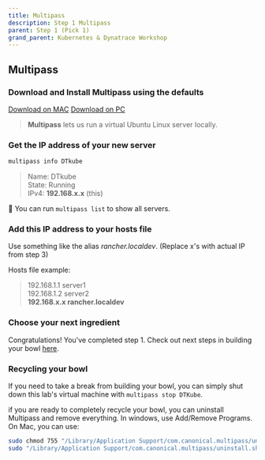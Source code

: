 ```yaml
---
title: Multipass
description: Step 1 Multipass
parent: Step 1 (Pick 1)
grand_parent: Kubernetes & Dynatrace Workshop
---
```


## Multipass

### Download and Install **Multipass** using the defaults

[Download on MAC](https://multipass.run/download/macos) [Download on PC](https://multipass.run/download/windows)

> **Multipass** lets us run a virtual Ubuntu Linux server locally.

### Get the IP address of your new server

```bash
multipass info DTkube
```

>Name: DTkube  
>State: Running  
>IPv4: **192.168.x.x** (this)

:memo:   You can run `multipass list` to show all servers.

### Add this IP address to your hosts file

Use something like the alias *rancher.localdev*.  (Replace x's with actual IP from step 3)

Hosts file example:

>192.168.1.1 server1  
>192.168.1.2 server2  
>**192.168.x.x rancher.localdev**

### Choose your next ingredient

Congratulations!  You've completed step 1.  Check out next steps in building your bowl [here](./step2).

### Recycling your bowl

If you need to take a break from building your bowl, you can simply shut down this lab's virtual machine with `multipass stop DTKube`.

if you are ready to completely recycle your bowl, you can uninstall Multipass and remove everything.  In windows, use Add/Remove Programs.  On Mac, you can use:

```bash
sudo chmod 755 "/Library/Application Support/com.canonical.multipass/uninstall.sh"
sudo "/Library/Application Support/com.canonical.multipass/uninstall.sh"
```

<script src="{{ base.url | prepend: site.url }}/assets/js/copy.js"></script>
